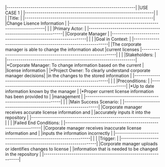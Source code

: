 |-----------------------------------------------------------------|
|USE CASE 1                                                       |
|-----------------------------------------------------------------|
|                                                                 |
|Title:                                                           |
|-----------------------------------------------------------------|
|Change Lisence Information                                       |
|-----------------------------------------------------------------|
|                                                                 |
|Primary Actor:                                                   |
|-----------------------------------------------------------------|
|Corporate Manager                                                |
|-----------------------------------------------------------------|
|                                                                 |
|Goal in Context:                                                 |
|-----------------------------------------------------------------|
|The corporate manager is able to change the information about
|current licenses 
|-----------------------------------------------------------------|
|                                                                 |
|Stakeholders:                                                    |
|-----------------------------------------------------------------|
|*Corporate Manager: To change information based on the current   |
|license information                                              |
|*Project Owner: To clearly understand corporate manager decisions|
|in the changes to the stored information                         |
|-----------------------------------------------------------------|
|                                                                 |
|Preconditions:                                                   |
|-----------------------------------------------------------------|
|*Up to date information known by the manager                     |
|*Proper current license information has been provided to         |
|management                                                       |
|-----------------------------------------------------------------|
|                                                                 |
|Main Success Scenario:                                           |
|-----------------------------------------------------------------|
|Corporate manager receives accurate license information and      |
|accurately inputs it into the repository                         |
|-----------------------------------------------------------------|
|                                                                 |
|Failed End Conditions:                                           |
|-----------------------------------------------------------------|
|Corporate manager receives inaccurate license information and    |
|inputs the information incorrectly                               |
|-----------------------------------------------------------------|
|                                                                 |
|Trigger:                                                         |
|-----------------------------------------------------------------|
|Corporate manager uploads or identifies changes to license       |
|information that is needed to be changed in the repository       |
|-----------------------------------------------------------------|
